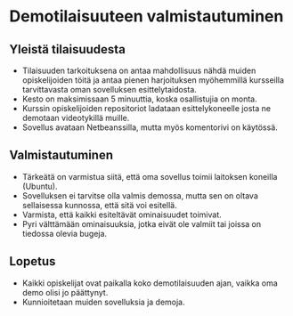 # Demotilaisuuteen valmistautuminen

## Yleistä tilaisuudesta

 * Tilaisuuden tarkoituksena on antaa mahdollisuus nähdä muiden opiskelijoiden töitä ja antaa pienen harjoituksen myöhemmillä kursseilla tarvittavasta oman sovelluksen esittelytaidosta.
 * Kesto on maksimissaan 5 minuuttia, koska osallistujia on monta.
 * Kurssin opiskelijoiden repositoriot ladataan esittelykoneelle josta ne demotaan videotykillä muille.
 * Sovellus avataan Netbeanssilla, mutta myös komentorivi on käytössä.
 
## Valmistautuminen

 * Tärkeätä on varmistua siitä, että oma sovellus toimii laitoksen koneilla (Ubuntu).
 * Sovelluksen ei tarvitse olla valmis demossa, mutta sen on oltava sellaisessa kunnossa, että sitä voi esitellä.
 * Varmista, että kaikki esiteltävät ominaisuudet toimivat.
 * Pyri välttämään ominaisuuksia, jotka eivät ole valmiit tai joissa on tiedossa olevia bugeja.
 
## Lopetus

 * Kaikki opiskelijat ovat paikalla koko demotilaisuuden ajan, vaikka oma demo olisi jo päättynyt.
 * Kunnioitetaan muiden sovelluksia ja demoja. 
